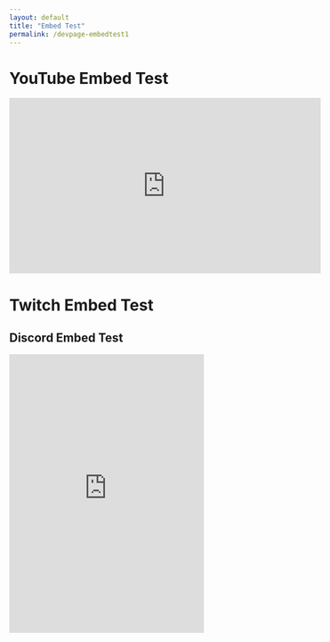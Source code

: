 ```yaml
---
layout: default
title: "Embed Test"
permalink: /devpage-embedtest1
---
```

# YouTube Embed Test
<span>
  <iframe width="560" height="315" src="https://www.youtube.com/embed/dQw4w9WgXcQ?si=YQRP4c8SP3Xlem7R" title="YouTube video player" frameborder="0" allow="accelerometer; autoplay; clipboard-write; encrypted-media; gyroscope; picture-in-picture; web-share" referrerpolicy="strict-origin-when-cross-origin" allowfullscreen></iframe>

# Twitch Embed Test
<span>
  <div id="twitch-embed"></div>
    <script src="https://embed.twitch.tv/embed/v1.js"></script>
    <script type="text/javascript">
      new Twitch.Embed("twitch-embed", {
        width: 854,
        height: 480,
        channel: "cjya",
        parent: ["someguynamedjj.github.io"]
      });
    </script>

## Discord Embed Test
<span>
  <iframe src="https://discord.com/widget?id=1190281893560733756&theme=dark" width="350" height="500" allowtransparency="true" frameborder="0" sandbox="allow-popups allow-popups-to-escape-sandbox allow-same-origin allow-scripts"></iframe>

